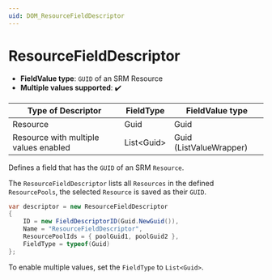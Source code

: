 ```yaml
---
uid: DOM_ResourceFieldDescriptor
---
```


# ResourceFieldDescriptor

- **FieldValue type**: `GUID` of an SRM Resource
- **Multiple values supported**: :heavy_check_mark:

| Type of Descriptor | FieldType | FieldValue type |
|--------------------|-----------|-----------------|
| Resource | Guid | Guid |
| Resource with multiple values enabled| List\<Guid\> | Guid (ListValueWrapper) |

Defines a field that has the `GUID` of an SRM `Resource`.

The `ResourceFieldDescriptor` lists all `Resources` in the defined `ResourcePools`, the selected `Resource` is saved as their `GUID`.

```csharp
var descriptor = new ResourceFieldDescriptor
{
    ID = new FieldDescriptorID(Guid.NewGuid()),
    Name = "ResourceFieldDescriptor",
    ResourcePoolIds = { poolGuid1, poolGuid2 },
    FieldType = typeof(Guid)
};
```

To enable multiple values, set the `FieldType` to `List<Guid>`.